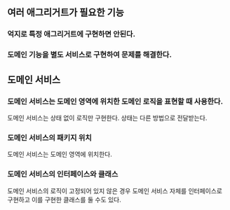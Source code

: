 
## 여러 애그리거트가 필요한 기능

### 억지로 특정 애그리거트에 구현하면 안된다.
### 도메인 기능을 별도 서비스로 구현하여 문제를 해결한다.

## 도메인 서비스
### 도메인 서비스는 도메인 영역에 위치한 도메인 로직을 표현할 때 사용한다.
도메인 서비스는 상태 없이 로직만 구현한다. 상태는 다른 방법으로 전달받는다.

### 도메인 서비스의 패키지 위치
도메인 서비스는 도메인 영역에 위치한다.

### 도메인 서비스의 인터페이스와 클래스
도메인 서비스의 로직이 고정되어 있지 않은 경우 도메인 서비스 자체를 인터페이스로 구현하고 이를 구현한 클래스를 둘 수도 있다.

